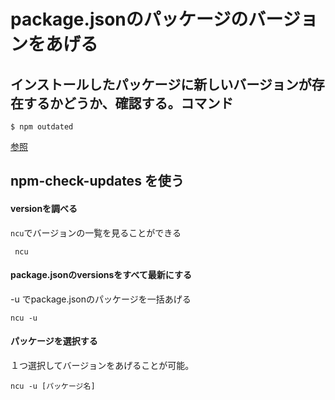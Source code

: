 # package.jsonのパッケージのバージョンをあげる
## インストールしたパッケージに新しいバージョンが存在するかどうか、確認する。コマンド

```
$ npm outdated
```

[参照](https://dackdive.hateblo.jp/entry/2016/10/10/095800)

## npm-check-updates を使う

#### versionを調べる

`ncu`でバージョンの一覧を見ることができる

```
 ncu
```
#### package.jsonのversionsをすべて最新にする

-u でpackage.jsonのパッケージを一括あげる

```
ncu -u
```

#### パッケージを選択する

１つ選択してバージョンをあげることが可能。

```
ncu -u [パッケージ名]
```